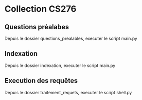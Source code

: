 # Collection CS276

## Questions préalabes
Depuis le dossier questions_prealables, executer le script main.py

## Indexation
Depuis le dossier indexation, executer le script main.py

## Execution des requêtes
Depuis le dossier traitement_requets, executer le script shell.py